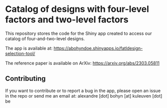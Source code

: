 # Catalog of designs with four-level factors and two-level factors

This repository stores the code for the Shiny app created to access our catalog of four-and-two-level designs.

The app is available at: https://abohyndoe.shinyapps.io/fatldesign-selection-tool/

The reference paper is available on ArXiv: https://arxiv.org/abs/2303.05811

## Contributing
If you want to contribute or to report a bug in the app, please open an issue in the repo or send me an email at: alexandre [dot] bohyn [at] kuleuven [dot] be
